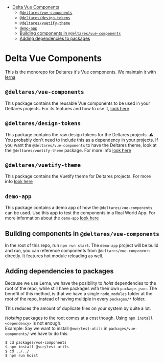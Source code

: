 - [Delta Vue Components](#delta-vue-components)
  - [`@deltares/vue-components`](#deltaresvue-components)
  - [`@deltares/design-tokens`](#deltaresdesign-tokens)
  - [`@deltares/vuetify-theme`](#deltaresvuetify-theme)
  - [`demo-app`](#demo-app)
  - [Building components in `@deltares/vue-components`](#building-components-in-deltaresvue-components)
  - [Adding dependencies to packages](#adding-dependencies-to-packages)

# Delta Vue Components

This is the monorepo for Deltares it's Vue components. We maintain it with
[lerna](https://github.com/lerna/lerna).

## `@deltares/vue-components`

This package contains the reusable Vue components to be used in your Deltares 
projects. For its features and how to use it, 
[look here](packages/vue-components/README.md).

## `@deltares/design-tokens`

This package contains the raw design tokens for the Deltares projects.
⚠️ You probably don't need to include this as a dependency in your projects. If 
you want the `@deltares/vue-components` to have the Deltares theme, look at the
`@deltares/vuetify-theme` package.
For more info [look here](./packages/design-tokens/README.md)

## `@deltares/vuetify-theme`

This package contains the Vuetify theme for Deltares projects.
For more info [look here](./packages/vuetify-theme/README.md)

## `demo-app`

This package contains a demo app of how the `@deltares/vue-components` can be 
used. Use this app to test the components in a Real World App. For more
information about the `demo-app` [look here](packages/demo-app/README.md)

## Building components in `@deltares/vue-components`

In the root of this repo, run `npm run start`. The `demo-app` project will be 
build and run, you can reference components from `@deltares/vue-components` 
directly. It features hot module reloading as well.

## Adding dependencies to packages

Because we use Lerna, we have the posibility to _hoist_ dependencies to the root
of the repo, while still have packages with their own `package.json`. The 
benefit of this method, is that we have a single `node_modules` folder at the 
root of the repo, instead of having multiple in every `packages/*` folder.

This reduces the amount of duplicate files on your system by quite a lot.

_Hoisting_ packages to the root comes at a cost though. Using 
`npm install <dependency>` is not enough.  
Example: Say we want to install `@vue/test-utils` in `packages/vue-components/`
we have to do this:

```
$ cd packages/vue-components
$ npm install @vue/test-utils
$ cd ../../
$ npm run hoist
```
